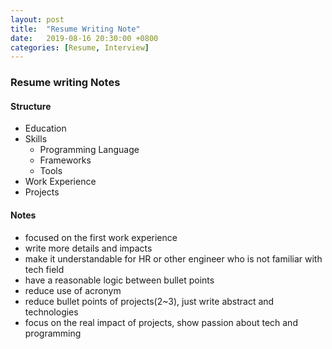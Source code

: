 ```yaml
---
layout: post
title:  "Resume Writing Note"
date:   2019-08-16 20:30:00 +0800
categories: [Resume, Interview]
---
```

### Resume writing Notes

#### Structure
- Education
- Skills
    - Programming Language
    - Frameworks
    - Tools
- Work Experience
- Projects

#### Notes
- focused on the first work experience
- write more details and impacts
- make it understandable for HR or other engineer who is not familiar with tech field
- have a reasonable logic between bullet points
- reduce use of acronym
- reduce bullet points of projects(2~3), just write abstract and technologies
- focus on the real impact of projects, show passion about tech and programming